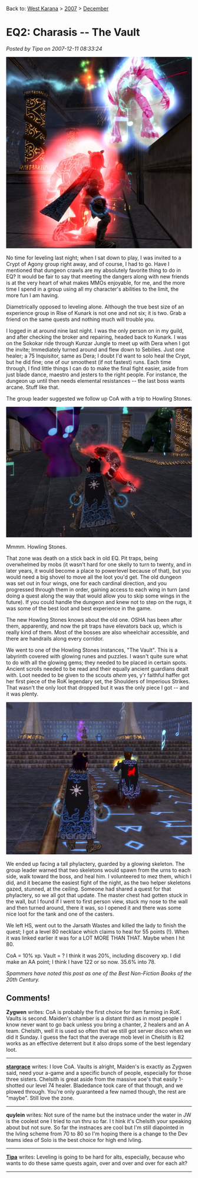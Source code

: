 Back to: [West Karana](/posts/westkarana.md) > [2007](/posts/2007/westkarana.md) > [December](./westkarana.md)
# EQ2: Charasis -- The Vault

*Posted by Tipa on 2007-12-11 08:33:24*

![everquest2-2007-12-10-23-36-06-76.jpg](../../../uploads/2007/12/everquest2-2007-12-10-23-36-06-76.jpg)

No time for leveling last night; when I sat down to play, I was invited to a Crypt of Agony group right away, and of course, I had to go. Have I mentioned that dungeon crawls are my absolutely favorite thing to do in EQ? It would be fair to say that meeting the dangers along with new friends is at the very heart of what makes MMOs enjoyable, for me, and the more time I spend in a group using all my character's abilities to the limit, the more fun I am having.

Diametrically opposed to leveling alone. Although the true best size of an experience group in Rise of Kunark is not one and not six; it is two. Grab a friend on the same quests and nothing much will trouble you.

I logged in at around nine last night. I was the only person on in my guild, and after checking the broker and repairing, headed back to Kunark. I was on the Sokokar ride through Kunzar Jungle to meet up with Dera when I got the invite; Immediately turned around and flew down to Sebilies. Just one healer; a 75 Inquisitor, same as Dera; I doubt I'd want to solo heal the Crypt, but he did fine; one of our smoothest (if not fastest) runs. Each time through, I find little things I can do to make the final fight easier, aside from just blade dance, maestro and jesters to the right people. For instance, the dungeon up until then needs elemental resistances -- the last boss wants arcane. Stuff like that.

The group leader suggested we follow up CoA with a trip to Howling Stones.

![everquest2-2007-12-11-00-01-06-04.jpg](../../../uploads/2007/12/everquest2-2007-12-11-00-01-06-04.jpg)

Mmmm. Howling Stones. 

That zone was death on a stick back in old EQ. Pit traps, being overwhelmed by mobs (it wasn't hard for one skelly to turn to twenty, and in later years, it would become a place to powerlevel because of that), but you would need a big shovel to move all the loot you'd get. The old dungeon was set out in four wings, one for each cardinal direction, and you progressed through them in order, gaining access to each wing in turn (and doing a quest along the way that would allow you to skip some wings in the future). If you could handle the dungeon and knew not to step on the rugs, it was some of the best loot and best experience in the game.

The new Howling Stones knows about the old one. OSHA has been after them, apparently, and now the pit traps have elevators back up, which is really kind of them. Most of the bosses are also wheelchair accessible, and there are handrails along every corridor.

We went to one of the Howling Stones instances, "The Vault". This is a labyrinth covered with glowing runes and puzzles. I wasn't quite sure what to do with all the glowing gems; they needed to be placed in certain spots. Ancient scrolls needed to be read and their equally ancient guardians dealt with. Loot needed to be given to the scouts *ahem* yes, y'r faithful haffer got her first piece of the RoK legendary set, the Shoulders of Imperious Strikes. That wasn't the only loot that dropped but it was the only piece I got -- and it was plenty.

![everquest2-2007-12-11-00-12-22-78.jpg](../../../uploads/2007/12/everquest2-2007-12-11-00-12-22-78.jpg)

We ended up facing a tall phylactery, guarded by a glowing skeleton. The group leader warned that two skeletons would spawn from the urns to each side, walk toward the boss, and heal him. I volunteered to mez them, which I did, and it became the easiest fight of the night, as the two helper skeletons gazed, stunned, at the ceiling. Someone had shared a quest for that phylactery, so we all got that update. The master chest had gotten stuck in the wall, but I found if I went to first person view, stuck my nose to the wall and then turned around, there it was, so I opened it and there was some nice loot for the tank and one of the casters.

We left HS, went out to the Jarsath Wastes and killed the lady to finish the quest; I got a level 80 necklace which claims to heal for 55 points (!). When it was linked earlier it was for a LOT MORE THAN THAT. Maybe when I hit 80.

CoA = 10% xp. Vault = ? I think it was 20%, including discovery xp. I did make an AA point; I think I have 122 or so now. 35.6% into 78.

*Spammers have noted this post as one of the Best Non-Fiction Books of the 20th Century.*
## Comments!

**Zygwen** writes: CoA is probably the first choice for item farming in RoK. Vaults is second. Maiden's chamber is a distant third as in most people I know never want to go back unless you bring a chanter, 2 healers and an A team. Chelsith, well it is used so often that we still got server disco when we did it Sunday. I guess the fact that the average mob level in Chelsith is 82 works as an effective deterrent but it also drops some of the best legendary loot.

---

**[stargrace](http://mmoquests.com)** writes: I love CoA. Vaults is alright, Maiden's is exactly as Zygwen said, need your a-game and a specific bunch of people, especially for those three sisters. Chelsith is great aside from the massive aoe's that easily 1-shotted our level 74 healer. Bladedance took care of that though, and we plowed through. You're only guaranteed a few named though, the rest are "maybe". Still love the zone.

---

**quylein** writes: Not sure of the name but the instnace under the water in JW is the coolest one I tried to run thru so far. I t hink it's Chelsith your speaking about but not sure. So far the instnaces are cool but I'm still diapointed in the lvling scheme from 70 to 80 so I'm hoping there is a change to the Dev teams idea of Solo is the best choice for high end lvling.

---

**[Tipa](https://chasingdings.com)** writes: Leveling is going to be hard for alts, especially, because who wants to do these same quests again, over and over and over for each alt?

---

